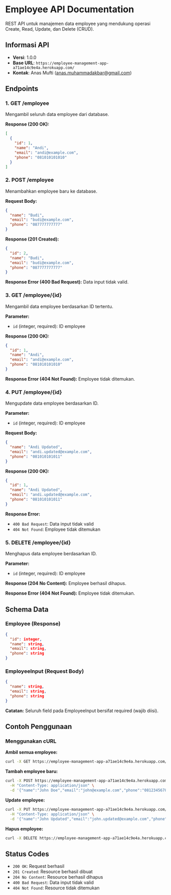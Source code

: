 # Employee API Documentation

REST API untuk manajemen data employee yang mendukung operasi Create, Read, Update, dan Delete (CRUD).

## Informasi API

- **Versi**: 1.0.0
- **Base URL**: `https://employee-management-app-a71ae14c9e4a.herokuapp.com/`
- **Kontak**: Anas Mufti (anas.muhammadakbar@gmail.com)

## Endpoints

### 1. GET /employee
Mengambil seluruh data employee dari database.

**Response (200 OK):**
```json
[
  {
    "id": 1,
    "name": "Andi",
    "email": "andi@example.com",
    "phone": "081010101010"
  }
]
```

### 2. POST /employee
Menambahkan employee baru ke database.

**Request Body:**
```json
{
  "name": "Budi",
  "email": "budi@example.com",
  "phone": "087777777777"
}
```

**Response (201 Created):**
```json
{
  "id": 2,
  "name": "Budi",
  "email": "budi@example.com",
  "phone": "087777777777"
}
```

**Response Error (400 Bad Request):**
Data input tidak valid.

### 3. GET /employee/{id}
Mengambil data employee berdasarkan ID tertentu.

**Parameter:**
- `id` (integer, required): ID employee

**Response (200 OK):**
```json
{
  "id": 1,
  "name": "Andi",
  "email": "andi@example.com",
  "phone": "081010101010"
}
```

**Response Error (404 Not Found):**
Employee tidak ditemukan.

### 4. PUT /employee/{id}
Mengupdate data employee berdasarkan ID.

**Parameter:**
- `id` (integer, required): ID employee

**Request Body:**
```json
{
  "name": "Andi Updated",
  "email": "andi.updated@example.com",
  "phone": "081010101011"
}
```

**Response (200 OK):**
```json
{
  "id": 1,
  "name": "Andi Updated",
  "email": "andi.updated@example.com",
  "phone": "081010101011"
}
```

**Response Error:**
- `400 Bad Request`: Data input tidak valid
- `404 Not Found`: Employee tidak ditemukan

### 5. DELETE /employee/{id}
Menghapus data employee berdasarkan ID.

**Parameter:**
- `id` (integer, required): ID employee

**Response (204 No Content):**
Employee berhasil dihapus.

**Response Error (404 Not Found):**
Employee tidak ditemukan.

## Schema Data

### Employee (Response)
```json
{
  "id": integer,
  "name": string,
  "email": string,
  "phone": string
}
```

### EmployeeInput (Request Body)
```json
{
  "name": string,
  "email": string,
  "phone": string
}
```

**Catatan:** Seluruh field pada EmployeeInput bersifat required (wajib diisi).

## Contoh Penggunaan

### Menggunakan cURL

**Ambil semua employee:**
```bash
curl -X GET https://employee-management-app-a71ae14c9e4a.herokuapp.com/employee
```

**Tambah employee baru:**
```bash
curl -X POST https://employee-management-app-a71ae14c9e4a.herokuapp.com/employee \
  -H "Content-Type: application/json" \
  -d '{"name":"John Doe","email":"john@example.com","phone":"081234567890"}'
```

**Update employee:**
```bash
curl -X PUT https://employee-management-app-a71ae14c9e4a.herokuapp.com/employee/1 \
  -H "Content-Type: application/json" \
  -d '{"name":"John Updated","email":"john.updated@example.com","phone":"081234567891"}'
```

**Hapus employee:**
```bash
curl -X DELETE https://employee-management-app-a71ae14c9e4a.herokuapp.com/employee/1
```

## Status Codes

- `200 OK`: Request berhasil
- `201 Created`: Resource berhasil dibuat
- `204 No Content`: Resource berhasil dihapus
- `400 Bad Request`: Data input tidak valid
- `404 Not Found`: Resource tidak ditemukan